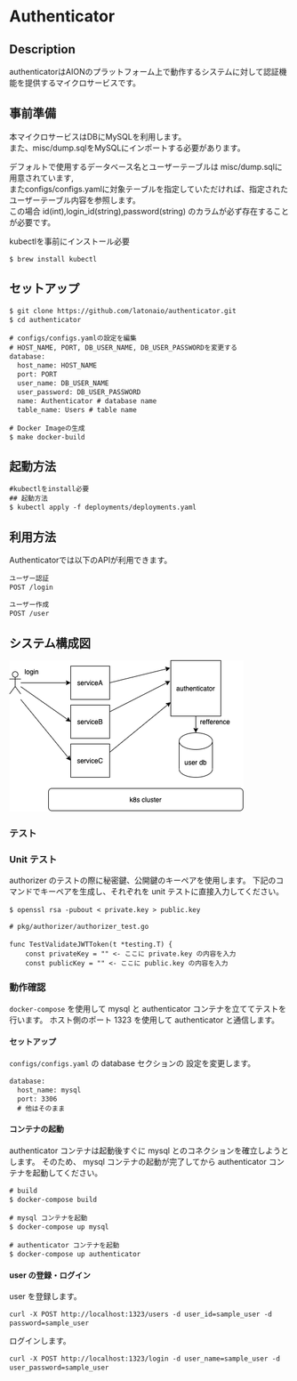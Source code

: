 # Authenticator

## Description
authenticatorはAIONのプラットフォーム上で動作するシステムに対して認証機能を提供するマイクロサービスです。  


## 事前準備
本マイクロサービスはDBにMySQLを利用します。  
また、misc/dump.sqlをMySQLにインポートする必要があります。  

デフォルトで使用するデータベース名とユーザーテーブルは misc/dump.sqlに用意されています,  
またconfigs/configs.yamlに対象テーブルを指定していただければ、指定されたユーザーテーブル内容を参照します。  
この場合 id(int),login_id(string),password(string) のカラムが必ず存在することが必要です。  

kubectlを事前にインストール必要
```shell
$ brew install kubectl
```

## セットアップ
```shell
$ git clone https://github.com/latonaio/authenticator.git
$ cd authenticator

# configs/configs.yamlの設定を編集
# HOST_NAME, PORT, DB_USER_NAME, DB_USER_PASSWORDを変更する
database:
  host_name: HOST_NAME
  port: PORT
  user_name: DB_USER_NAME
  user_password: DB_USER_PASSWORD
  name: Authenticator # database name
  table_name: Users # table name

# Docker Imageの生成
$ make docker-build
```

## 起動方法
```shell
#kubectlをinstall必要
## 起動方法　
$ kubectl apply -f deployments/deployments.yaml
```


## 利用方法
Authenticatorでは以下のAPIが利用できます。
```text
ユーザー認証
POST /login
```

```text
ユーザー作成
POST /user
```

## システム構成図
![img](docs/authenticator.png)


### テスト

### Unit テスト
authorizer のテストの際に秘密鍵、公開鍵のキーペアを使用します。
下記のコマンドでキーペアを生成し、それぞれを unit テストに直接入力してください。

`$ openssl rsa -pubout < private.key > public.key`


```
# pkg/authorizer/authorizer_test.go

func TestValidateJWTToken(t *testing.T) {
	const privateKey = "" <- ここに private.key の内容を入力
	const publicKey = "" <- ここに public.key の内容を入力
```

### 動作確認
`docker-compose` を使用して mysql と authenticator コンテナを立ててテストを行います。
ホスト側のポート 1323 を使用して authenticator と通信します。

#### セットアップ
`configs/configs.yaml` の database セクションの 設定を変更します。
```
database:
  host_name: mysql
  port: 3306
  # 他はそのまま
```

#### コンテナの起動
authenticator コンテナは起動後すぐに mysql とのコネクションを確立しようとします。
そのため、 mysql コンテナの起動が完了してから authenticator コンテナを起動してください。

```shell
# build
$ docker-compose build

# mysql コンテナを起動
$ docker-compose up mysql

# authenticator コンテナを起動
$ docker-compose up authenticator

```

#### user の登録・ログイン

user を登録します。
```
curl -X POST http://localhost:1323/users -d user_id=sample_user -d password=sample_user
```

ログインします。
```
curl -X POST http://localhost:1323/login -d user_name=sample_user -d user_password=sample_user
```
